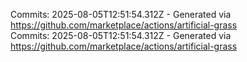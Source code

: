 Commits: 2025-08-05T12:51:54.312Z - Generated via https://github.com/marketplace/actions/artificial-grass
<br>
Commits: 2025-08-05T12:51:54.312Z - Generated via https://github.com/marketplace/actions/artificial-grass
<br>
